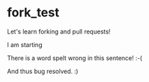 fork_test
=========

Let's learn forking and pull requests!

I am starting

There is a word spelt wrong in this sentence! :-(

And thus bug resolved. :)
